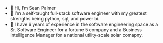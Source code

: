 - 👋 Hi, I’m Sean Palmer
- 👀 I’m a self-taught full-stack software engineer with my greatest strengths being python, sql, and power bi.
- 🌱 I have 6 years of experience in the software engineering space as a Sr. Software Engineer for a fortune 5 company and a Business Intelligence Manager for a national utility-scale solar comapny.
